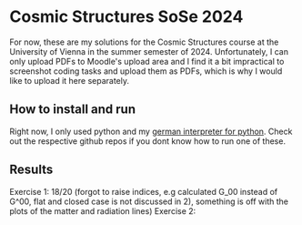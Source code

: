 # Cosmic Structures SoSe 2024
For now, these are my solutions for the Cosmic Structures course at the University of Vienna in the summer semester of 2024. Unfortunately, I can only upload PDFs to Moodle's upload area and I find it a bit impractical to screenshot coding tasks and upload them as PDFs, which is why I would like to upload it here separately.
## How to install and run
Right now, I only used python and my [german interpreter for python](https://github.com/actopozipc/German-Python-Interpreter). Check out the respective github repos if you dont know how to run one of these.
## Results
Exercise 1: 18/20 (forgot to raise indices, e.g calculated G_00 instead of G^00, flat and closed case is not discussed in 2), something is off with the plots of the matter and radiation lines)
Exercise 2:

